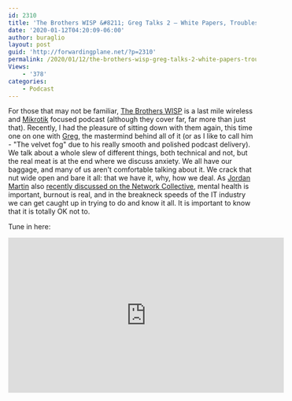 ```yaml
---
id: 2310
title: 'The Brothers WISP &#8211; Greg Talks 2 – White Papers, Troubleshooting Access, Anxiety Control'
date: '2020-01-12T04:20:09-06:00'
author: buraglio
layout: post
guid: 'http://forwardingplane.net/?p=2310'
permalink: /2020/01/12/the-brothers-wisp-greg-talks-2-white-papers-troubleshooting-access-anxiety-control/
Views:
    - '378'
categories:
    - Podcast
---
```


<!-- wp:paragraph -->
<p>For those that may not be familiar,  <a href="http://thebrotherswisp.com/index.php/greg-talks-2-white-papers-troubleshooting-access-anxiety-control/">The Brothers WISP</a> is a last mile wireless and <a href="https://www.mikrotik.com">Mikrotik</a> focused podcast (although they cover far, far more than just that). Recently, I had the pleasure of sitting down with them again, this time one on one with <a href="http://www.gregsowell.com">Greg</a>, the mastermind behind all of it (or as I like to call him - "The velvet fog" due to his really smooth and polished podcast delivery). We talk about a whole slew of different things, both technical and not, but the real meat is at the end where we discuss anxiety. We all have our baggage, and many of us aren't comfortable talking about it. We crack that nut wide open and bare it all: that we have it, why, how we deal. As <a href="https://twitter.com/bcjordo">Jordan Martin</a> also <a href="https://networkcollective.com/2020/01/were-back/">recently discussed on the Network Collective</a>, mental health is important, burnout is real, and in the breakneck speeds of the IT industry we can get caught up in trying to do and know it all. It is important to know that it is totally OK not to. </p>
<!-- /wp:paragraph -->

<!-- wp:paragraph -->
<p>Tune in here:</p>
<!-- /wp:paragraph -->

<!-- wp:html -->
<iframe width="560" height="315" src="https://www.youtube.com/embed/jr7CbTWsdIk" frameborder="0" allow="accelerometer; autoplay; encrypted-media; gyroscope; picture-in-picture" allowfullscreen></iframe>
<!-- /wp:html -->
